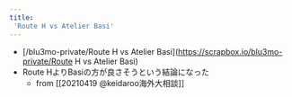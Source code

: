 ```yaml
---
title:
 'Route H vs Atelier Basi'
---
```


- [/blu3mo-private/Route H vs Atelier Basi](https://scrapbox.io/blu3mo-private/Route H vs Atelier Basi)
- Route HよりBasiの方が良さそうという結論になった
    - from [[20210419 @keidaroo海外大相談]]